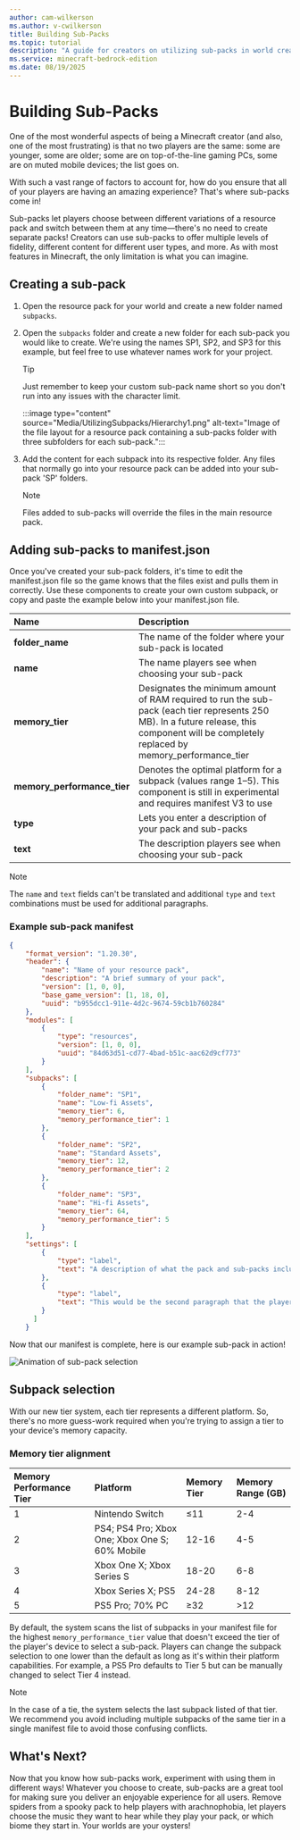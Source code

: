 ```yaml
---
author: cam-wilkerson
ms.author: v-cwilkerson
title: Building Sub-Packs
ms.topic: tutorial
description: "A guide for creators on utilizing sub-packs in world creation"
ms.service: minecraft-bedrock-edition
ms.date: 08/19/2025
---
```


# Building Sub-Packs

One of the most wonderful aspects of being a Minecraft creator (and also, one of the most frustrating) is that no two players are the same: some are younger, some are older; some are on top-of-the-line gaming PCs, some are on muted mobile devices; the list goes on.

With such a vast range of factors to account for, how do you ensure that all of your players are having an amazing experience? That's where sub-packs come in!

Sub-packs let players choose between different variations of a resource pack and switch between them at any time&mdash;there's no need to create separate packs! Creators can use sub-packs to offer multiple levels of fidelity, different content for different user types, and more. As with most features in Minecraft, the only limitation is what you can imagine.

## Creating a sub-pack

1. Open the resource pack for your world and create a new folder named `subpacks`.

2. Open the `subpacks` folder and create a new folder for each sub-pack you would like to create. We're using the names SP1, SP2, and SP3 for this example, but feel free to use whatever names work for your project.

    > [!Tip]
    > Just remember to keep your custom sub-pack name short so you don't run into any issues with the character limit.

    :::image type="content" source="Media/UtilizingSubpacks/Hierarchy1.png" alt-text="Image of the file layout for a resource pack containing a sub-packs folder with three subfolders for each sub-pack.":::

3. Add the content for each subpack into its respective folder. Any files that normally go into your resource pack can be added into your sub-pack 'SP' folders.

    > [!NOTE]
    > Files added to sub-packs will override the files in the main resource pack.

## Adding sub-packs to manifest.json

Once you've created your sub-pack folders, it's time to edit the manifest.json file so the game knows that the files exist and pulls them in correctly. Use these components to create your own custom subpack, or copy and paste the example below into your manifest.json file.

| Name | Description |
|:-----|:-----|
|**folder_name**| The name of the folder where your sub-pack is located|
|**name**| The name players see when choosing your sub-pack|
|**memory_tier**| Designates the minimum amount of RAM required to run the sub-pack (each tier represents 250 MB). In a future release, this component will be completely replaced by memory_performance_tier|
|**memory_performance_tier**| Denotes the optimal platform for a subpack (values range 1&ndash;5). This component is still in experimental and requires manifest V3 to use|
|**type**| Lets you enter a description of your pack and sub-packs|
|**text**| The description players see when choosing your sub-pack|

> [!Note]
> The `name` and `text` fields can't be translated and additional `type` and `text` combinations must be used for additional paragraphs.

### Example sub-pack manifest

```json
{
    "format_version": "1.20.30",
    "header": {
        "name": "Name of your resource pack",
        "description": "A brief summary of your pack",
        "version": [1, 0, 0],
        "base_game_version": [1, 18, 0],
        "uuid": "b955dcc1-911e-4d2c-9674-59cb1b760284"
    },
    "modules": [
        {
            "type": "resources",
            "version": [1, 0, 0],
            "uuid": "84d63d51-cd77-4bad-b51c-aac62d9cf773"
        }
    ],
    "subpacks": [
        {
            "folder_name": "SP1",
            "name": "Low-fi Assets",
            "memory_tier": 6,
            "memory_performance_tier": 1
        },
        {
            "folder_name": "SP2",
            "name": "Standard Assets",
            "memory_tier": 12,
            "memory_performance_tier": 2
        },
        {
            "folder_name": "SP3",
            "name": "Hi-fi Assets",
            "memory_tier": 64,
            "memory_performance_tier": 5
        }
    ],
    "settings": [
        {
            "type": "label",
            "text": "A description of what the pack and sub-packs include. Multiple paragraphs require multiple type/text pairs."
        },
        {
            "type": "label",
            "text": "This would be the second paragraph that the player reads when looking at the description of the pack and sub-packs."
        }
      ]
    }
```

Now that our manifest is complete, here is our example sub-pack in action!

![Animation of sub-pack selection](Media/UtilizingSubpacks/Subpackgif.gif)

## Subpack selection

With our new tier system, each tier represents a different platform. So, there's no more guess-work required when you're trying to assign a tier to your device's memory capacity.

### Memory tier alignment

| Memory Performance Tier | Platform | Memory Tier | Memory Range (GB) |
|:--|:--|:--|:--|
|1|Nintendo Switch |&le;11|2-4|
|2|PS4; PS4 Pro; Xbox One; Xbox One S; 60% Mobile |12-16|4-5|
|3|Xbox One X; Xbox Series S |18-20|6-8|
|4|Xbox Series X; PS5 |24-28|8-12|
|5|PS5 Pro; 70% PC|&ge;32|>12|

By default, the system scans the list of subpacks in your manifest file for the highest `memory_performance_tier` value that doesn't exceed the tier of the player's device to select a sub-pack. Players can change the subpack selection to one lower than the default as long as it's within their platform capabilities. For example, a PS5 Pro defaults to Tier 5 but can be manually changed to select Tier 4 instead.

> [!Note]
> In the case of a tie, the system selects the last subpack listed of that tier. We recommend you avoid including multiple subpacks of the same tier in a single manifest file to avoid those confusing conflicts.

## What's Next?

Now that you know how sub-packs work, experiment with using them in different ways! Whatever you choose to create, sub-packs are a great tool for making sure you deliver an enjoyable experience for all users. Remove spiders from a spooky pack to help players with arachnophobia, let players choose the music they want to hear while they play your pack, or which biome they start in. Your worlds are your oysters!
